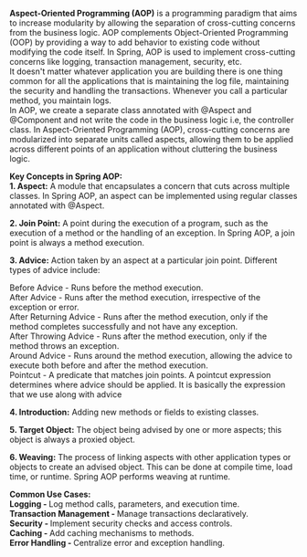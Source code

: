 <b>Aspect-Oriented Programming (AOP)</b> is a programming paradigm that aims to increase modularity by allowing the separation of cross-cutting concerns from the business logic. AOP complements Object-Oriented Programming (OOP) by providing a way to add behavior to existing code without modifying the code itself. In Spring, AOP is used to implement cross-cutting concerns like logging, transaction management, security, etc.<br>
It doesn't matter whatever application you are building there is one thing common for all the applications that is maintaining the log file, maintaining the security and handling the transactions. Whenever you call a particular method, you maintain logs.<br>
In AOP, we create a separate class annotated with @Aspect and @Component and not write the code in the business logic i.e, the controller class. In Aspect-Oriented Programming (AOP), cross-cutting concerns are modularized into separate units called aspects, allowing them to be applied across different points of an application without cluttering the business logic.

<b>Key Concepts in Spring AOP:</b> <br>
<b>1. Aspect:</b> A module that encapsulates a concern that cuts across multiple classes. In Spring AOP, an aspect can be implemented using regular classes annotated with @Aspect.<br>

<b>2. Join Point:</b> A point during the execution of a program, such as the execution of a method or the handling of an exception. In Spring AOP, a join point is always a method execution.<br>

<b>3. Advice:</b> Action taken by an aspect at a particular join point. Different types of advice include:<br>

Before Advice -  Runs before the method execution. <br>
After Advice -  Runs after the method execution, irrespective of the exception or error. <br>
After Returning Advice -  Runs after the method execution, only if the method completes successfully and not have any exception. <br>
After Throwing Advice -  Runs after the method execution, only if the method throws an exception. <br>
Around Advice -  Runs around the method execution, allowing the advice to execute both before and after the method execution. <br>
Pointcut -  A predicate that matches join points. A pointcut expression determines where advice should be applied. It is basically the expression that we use along with advice<br>

<b>4. Introduction:</b> Adding new methods or fields to existing classes.<br>

<b>5. Target Object:</b> The object being advised by one or more aspects; this object is always a proxied object.<br>

<b>6. Weaving:</b> The process of linking aspects with other application types or objects to create an advised object. This can be done at compile time, load time, or runtime. Spring AOP performs weaving at runtime.<br>


<b>Common Use Cases:</b><br>
<b>Logging - </b> Log method calls, parameters, and execution time. <br>
<b>Transaction Management - </b> Manage transactions declaratively.<br>
<b>Security - </b> Implement security checks and access controls.<br>
<b>Caching - </b> Add caching mechanisms to methods.<br>
<b>Error Handling - </b> Centralize error and exception handling.<br>
